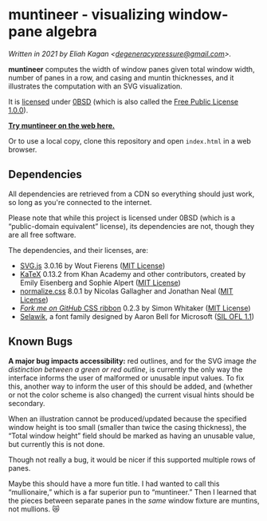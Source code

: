 <!--
  This file is part of muntineer, which visualizes window-pane algebra.

  Copyright (c) 2021 Eliah Kagan

  Permission to use, copy, modify, and/or distribute this software for any
  purpose with or without fee is hereby granted.

  THE SOFTWARE IS PROVIDED "AS IS" AND THE AUTHOR DISCLAIMS ALL WARRANTIES WITH
  REGARD TO THIS SOFTWARE INCLUDING ALL IMPLIED WARRANTIES OF MERCHANTABILITY
  AND FITNESS. IN NO EVENT SHALL THE AUTHOR BE LIABLE FOR ANY SPECIAL, DIRECT,
  INDIRECT, OR CONSEQUENTIAL DAMAGES OR ANY DAMAGES WHATSOEVER RESULTING FROM
  LOSS OF USE, DATA OR PROFITS, WHETHER IN AN ACTION OF CONTRACT, NEGLIGENCE OR
  OTHER TORTIOUS ACTION, ARISING OUT OF OR IN CONNECTION WITH THE USE OR
  PERFORMANCE OF THIS SOFTWARE.
-->

# muntineer - visualizing window-pane algebra

*Written in 2021 by Eliah Kagan &lt;degeneracypressure@gmail.com&gt;.*

**muntineer** computes the width of window panes given total window width,
number of panes in a row, and casing and muntin thicknesses, and it
illustrates the computation with an SVG visualization.

It is [licensed](LICENSE) under [0BSD](https://spdx.org/licenses/0BSD.html)
(which is also called the [Free Public License
1.0.0](https://opensource.org/licenses/0BSD)).

[**Try muntineer on the web here.**](https://eliahkagan.github.io/muntineer/)

Or to use a local copy, clone this repository and open `index.html` in a web
browser.

## Dependencies

All dependencies are retrieved from a CDN so everything should just work, so
long as you're connected to the internet.

Please note that while this project is licensed under 0BSD (which is a
&ldquo;public-domain equivalent&rdquo; license), its dependencies are not,
though they are all free software.

The dependencies, and their licenses, are:

- [SVG.js](https://svgjs.com) 3.0.16 by Wout Fierens ([MIT
  License](https://github.com/svgdotjs/svg.js/blob/3.0.16/LICENSE.txt))
- [KaTeX](https://katex.org/) 0.13.2 from Khan Academy and other contributors,
  created by Emily Eisenberg and Sophie Alpert ([MIT
  License](https://github.com/KaTeX/KaTeX/blob/v0.13.2/LICENSE))
- [normalize.css](https://necolas.github.io/normalize.css/) 8.0.1 by Nicolas
  Gallagher and Jonathan Neal ([MIT
  License](https://github.com/necolas/normalize.css/blob/8.0.1/LICENSE.md))
- [*Fork me on GitHub* CSS
  ribbon](https://simonwhitaker.github.io/github-fork-ribbon-css/) 0.2.3 by
  Simon Whitaker ([MIT
  License](https://github.com/simonwhitaker/github-fork-ribbon-css/blob/0.2.3/LICENSE))
- [Selawik](https://docs.microsoft.com/en-us/typography/font-list/selawik), a
  font family designed by Aaron Bell for Microsoft ([SIL OFL
  1.1](https://github.com/microsoft/Selawik/blob/master/LICENSE.txt))

## Known Bugs

**A major bug impacts accessibility:** red outlines, and for the SVG image
*the distinction between a green or red outline*, is currently the only way the
interface informs the user of malformed or unusable input values. To fix this,
another way to inform the user of this should be added, and (whether or not the
color scheme is also changed) the current visual hints should be secondary.

When an illustration cannot be produced/updated because the specified window
height is too small (smaller than twice the casing thickness), the &ldquo;Total
window height&rdquo; field should be marked as having an unusable value, but
currently this is not done.

Though not really a bug, it would be nicer if this supported multiple rows of
panes.

Maybe this should have a more fun title. I had wanted to call this
&ldquo;mullionaire,&rdquo; which is a far superior pun to
&ldquo;muntineer.&rdquo; Then I learned that the pieces between separate panes
in the *same* window fixture are muntins, not mullions. &#128575;

